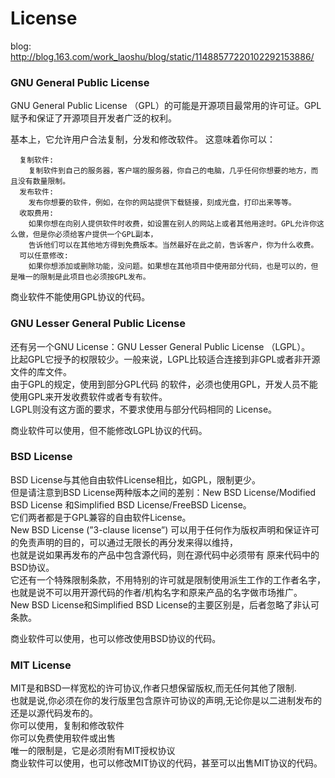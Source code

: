 # License

blog: http://blog.163.com/work_laoshu/blog/static/11488577220102292153886/

### GNU General Public License

GNU General Public License （GPL）的可能是开源项目最常用的许可证。GPL赋予和保证了开源项目开发者广泛的权利。

基本上，它允许用户合法复制，分发和修改软件。 这意味着你可以：
```
  复制软件:
    复制软件到自己的服务器，客户端的服务器，你自己的电脑，几乎任何你想要的地方，而且没有数量限制。
  发布软件:
    发布你想要的软件，例如，在你的网站提供下载链接，刻成光盘，打印出来等等。
  收取费用:
    如果你想在向别人提供软件时收费，如设置在别人的网站上或者其他用途时。GPL允许你这么做，但是你必须给客户提供一个GPL副本，
    告诉他们可以在其他地方得到免费版本。当然最好在此之前，告诉客户，你为什么收费。
  可以任意修改:
    如果你想添加或删除功能，没问题。如果想在其他项目中使用部分代码，也是可以的，但是唯一的限制是此项目也必须按GPL发布。
```
商业软件不能使用GPL协议的代码。

### GNU Lesser General Public License

还有另一个GNU License：GNU Lesser General Public License （LGPL）。  
比起GPL它授予的权限较少。一般来说，LGPL比较适合连接到非GPL或者非开源文件的库文件。  
由于GPL的规定，使用到部分GPL代码 的软件，必须也使用GPL，开发人员不能使用GPL来开发收费软件或者专有软件。  
LGPL则没有这方面的要求，不要求使用与部分代码相同的 License。  
 
商业软件可以使用，但不能修改LGPL协议的代码。

### BSD License

BSD License与其他自由软件License相比，如GPL，限制更少。  
但是请注意到BSD License两种版本之间的差别：New BSD License/Modified BSD License 和Simplified BSD License/FreeBSD License。  
它们两者都是于GPL兼容的自由软件License。  
New BSD License (”3-clause license”) 可以用于任何作为版权声明和保证许可的免责声明的目的，可以通过无限长的再分发来得以维持，  
也就是说如果再发布的产品中包含源代码，则在源代码中必须带有 原来代码中的BSD协议。  
它还有一个特殊限制条款，不用特别的许可就是限制使用派生工作的工作者名字，也就是说不可以用开源代码的作者/机构名字和原来产品的名字做市场推广。  
New BSD License和Simplified BSD License的主要区别是，后者忽略了非认可条款。  
 
商业软件可以使用，也可以修改使用BSD协议的代码。

### MIT License

MIT是和BSD一样宽松的许可协议,作者只想保留版权,而无任何其他了限制.  
也就是说,你必须在你的发行版里包含原许可协议的声明,无论你是以二进制发布的还是以源代码发布的。  
你可以使用，复制和修改软件  
你可以免费使用软件或出售  
唯一的限制是，它是必须附有MIT授权协议  
商业软件可以使用，也可以修改MIT协议的代码，甚至可以出售MIT协议的代码。  


